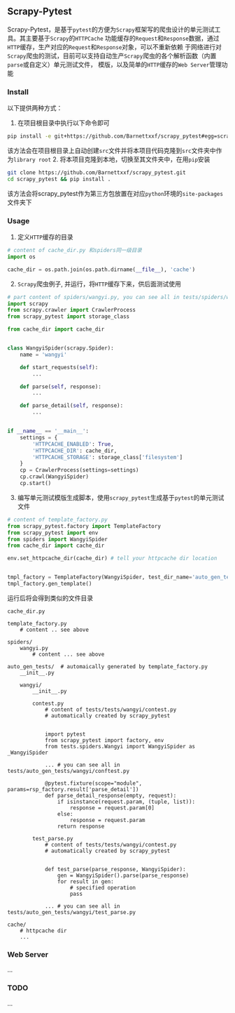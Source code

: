 ## Scrapy-Pytest
Scrapy-Pytest，是基于`pytest`的方便为`Scrapy`框架写的爬虫设计的单元测试工具。其主要基于`Scrapy`的`HTTPCache`
功能缓存的`Request`和`Response`数据，通过`HTTP`缓存，生产对应的`Request`和`Response`对象，可以不重新依赖
于网络进行对`Scrapy`爬虫的测试，目前可以支持自动生产`Scrapy`爬虫的各个解析函数（内置`parse`或自定义）单元测试文件，
模版，以及简单的`HTTP`缓存的`Web Server`管理功能


### Install
以下提供两种方式：
1. 在项目根目录中执行以下命令即可
```bash
pip install -e git+https://github.com/Barnettxxf/scrapy_pytest#egg=scrapy_pytest
```
 该方法会在项目根目录上自动创建`src`文件并将本项目代码克隆到`src`文件夹中作为`library root`
2. 将本项目克隆到本地，切换至其文件夹中，在用`pip`安装
```bash
git clone https://github.com/Barnettxxf/scrapy_pytest.git
cd scrapy_pytest && pip install .
```
 该方法会将scrapy_pytest作为第三方包放置在对应`python`环境的`site-packages`文件夹下

### Usage
1. 定义`HTTP`缓存的目录
```python
# content of cache_dir.py 和spiders同一级目录
import os

cache_dir = os.path.join(os.path.dirname(__file__), 'cache')
```
2. `Scrapy`爬虫例子, 并运行，将`HTTP`缓存下来，供后面测试使用
```python
# part content of spiders/wangyi.py, you can see all in tests/spiders/wangyi.py
import scrapy
from scrapy.crawler import CrawlerProcess
from scrapy_pytest import storage_class

from cache_dir import cache_dir


class WangyiSpider(scrapy.Spider):
    name = 'wangyi'

    def start_requests(self):
        ...

    def parse(self, response):
        ...

    def parse_detail(self, response):
        ...


if __name__ == '__main__':
    settings = {
        'HTTPCACHE_ENABLED': True,
        'HTTPCACHE_DIR': cache_dir,
        'HTTPCACHE_STORAGE': storage_class['filesystem']
    }
    cp = CrawlerProcess(settings=settings)
    cp.crawl(WangyiSpider)
    cp.start()
```

3. 编写单元测试模版生成脚本，使用`scrapy_pytest`生成基于`pytest`的单元测试文件
```python
# content of template_factory.py
from scrapy_pytest.factory import TemplateFactory
from scrapy_pytest import env
from spiders import WangyiSpider
from cache_dir import cache_dir

env.set_httpcache_dir(cache_dir) # tell your httpcache dir location


tmpl_factory = TemplateFactory(WangyiSpider, test_dir_name='auto_gen_tests')
tmpl_factory.gen_template()
```
运行后将会得到类似的文件目录
```
cache_dir.py

template_factory.py
    # content .. see above

spiders/
    wangyi.py
        # content ... see above 

auto_gen_tests/  # automaically generated by template_factory.py
    __init__.py
    
    wangyi/
        __init__.py
        
        contest.py
            # content of tests/tests/wangyi/contest.py
            # automatically created by scrapy_pytest
            
            
            import pytest
            from scrapy_pytest import factory, env
            from tests.spiders.Wangyi import WangyiSpider as _WangyiSpider
            
            ... # you can see all in tests/auto_gen_tests/wangyi/conftest.py
            
            @pytest.fixture(scope="module", params=rsp_factory.result['parse_detail'])
            def parse_detail_response(empty, request):
                if isinstance(request.param, (tuple, list)):
                    response = request.param[0]
                else:
                    response = request.param
                return response
        
        test_parse.py
            # content of tests/tests/wangyi/contest.py
            # automatically created by scrapy_pytest


            def test_parse(parse_response, WangyiSpider):
                gen = WangyiSpider().parse(parse_response)
                for result in gen:
                    # specified operation
                    pass
            
            ... # you can see all in tests/auto_gen_tests/wangyi/test_parse.py

cache/
    # httpcache dir
    ...
```

### Web Server
...

### TODO
...


